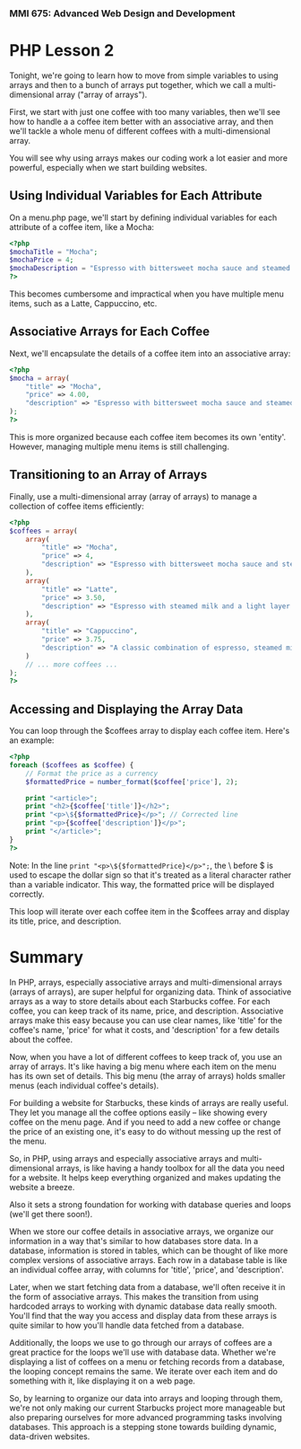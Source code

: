 ### MMI 675: Advanced Web Design and Development
# PHP Lesson 2

Tonight, we're going to learn how to move from simple variables to using arrays and then to a bunch of arrays put together, which we call a multi-dimensional array ("array of arrays"). 

First, we start with just one coffee with too many variables, then we'll see how to handle a a coffee item better with an associative array, and then we'll tackle a whole menu of different coffees with a multi-dimensional array. 

You will see why using arrays makes our coding work a lot easier and more powerful, especially when we start building websites.

## Using Individual Variables for Each Attribute

On a menu.php page, we'll start by defining individual variables for each attribute of a coffee item, like a Mocha:

```php
<?php
$mochaTitle = "Mocha";
$mochaPrice = 4;
$mochaDescription = "Espresso with bittersweet mocha sauce and steamed milk.";
?>
```

This becomes cumbersome and impractical when you have multiple menu items, such as a Latte, Cappuccino, etc.

## Associative Arrays for Each Coffee

Next, we'll encapsulate the details of a coffee item into an associative array:

```php
<?php
$mocha = array(
    "title" => "Mocha",
    "price" => 4.00,
    "description" => "Espresso with bittersweet mocha sauce and steamed milk."
);
?>
```

This is more organized because each coffee item becomes its own 'entity'. However, managing multiple menu items is still challenging.


## Transitioning to an Array of Arrays

Finally, use a multi-dimensional array (array of arrays) to manage a collection of coffee items efficiently:

```php
<?php
$coffees = array(
    array(
        "title" => "Mocha",
        "price" => 4,
        "description" => "Espresso with bittersweet mocha sauce and steamed milk."
    ),
    array(
        "title" => "Latte",
        "price" => 3.50,
        "description" => "Espresso with steamed milk and a light layer of foam."
    ),
    array(
        "title" => "Cappuccino",
        "price" => 3.75,
        "description" => "A classic combination of espresso, steamed milk, and foam."
    )
    // ... more coffees ...
);
?>
```

## Accessing and Displaying the Array Data

You can loop through the $coffees array to display each coffee item. Here's an example:

```php
<?php
foreach ($coffees as $coffee) {
    // Format the price as a currency
    $formattedPrice = number_format($coffee['price'], 2);

    print "<article>";
    print "<h2>{$coffee['title']}</h2>";
    print "<p>\${$formattedPrice}</p>"; // Corrected line
    print "<p>{$coffee['description']}</p>";
    print "</article>";
}
?>
```

Note: In the line `print "<p>\${$formattedPrice}</p>";`, the \ before $ is used to escape the dollar sign so that it's treated as a literal character rather than a variable indicator. This way, the formatted price will be displayed correctly.

This loop will iterate over each coffee item in the $coffees array and display its title, price, and description.

# Summary

In PHP, arrays, especially associative arrays and multi-dimensional arrays (arrays of arrays), are super helpful for organizing data. Think of associative arrays as a way to store details about each Starbucks coffee. For each coffee, you can keep track of its name, price, and description. Associative arrays make this easy because you can use clear names, like 'title' for the coffee's name, 'price' for what it costs, and 'description' for a few details about the coffee.

Now, when you have a lot of different coffees to keep track of, you use an array of arrays. It's like having a big menu where each item on the menu has its own set of details. This big menu (the array of arrays) holds smaller menus (each individual coffee's details).

For building a website for Starbucks, these kinds of arrays are really useful. They let you manage all the coffee options easily – like showing every coffee on the menu page. And if you need to add a new coffee or change the price of an existing one, it's easy to do without messing up the rest of the menu.

So, in PHP, using arrays and especially associative arrays and multi-dimensional arrays, is like having a handy toolbox for all the data you need for a website. It helps keep everything organized and makes updating the website a breeze.

Also it sets a strong foundation for working with database queries and loops (we'll get there soon!).

When we store our coffee details in associative arrays, we organize our information in a way that's similar to how databases store data. In a database, information is stored in tables, which can be thought of like more complex versions of associative arrays. Each row in a database table is like an individual coffee array, with columns for 'title', 'price', and 'description'.

Later, when we start fetching data from a database, we'll often receive it in the form of associative arrays. This makes the transition from using hardcoded arrays to working with dynamic database data really smooth. You'll find that the way you access and display data from these arrays is quite similar to how you'll handle data fetched from a database.

Additionally, the loops we use to go through our arrays of coffees are a great practice for the loops we'll use with database data. Whether we're displaying a list of coffees on a menu or fetching records from a database, the looping concept remains the same. We iterate over each item and do something with it, like displaying it on a web page.

So, by learning to organize our data into arrays and looping through them, we're not only making our current Starbucks project more manageable but also preparing ourselves for more advanced programming tasks involving databases. This approach is a stepping stone towards building dynamic, data-driven websites.